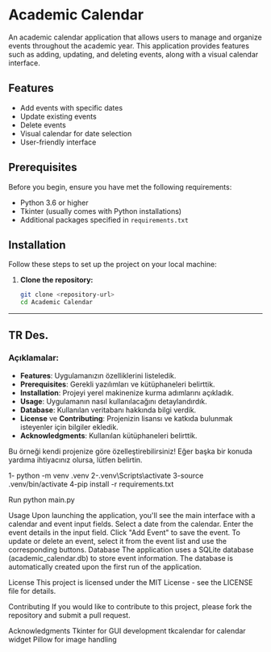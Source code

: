 # Academic Calendar

An academic calendar application that allows users to manage and organize events throughout the academic year. This application provides features such as adding, updating, and deleting events, along with a visual calendar interface.

## Features

- Add events with specific dates
- Update existing events
- Delete events
- Visual calendar for date selection
- User-friendly interface

## Prerequisites

Before you begin, ensure you have met the following requirements:

- Python 3.6 or higher
- Tkinter (usually comes with Python installations)
- Additional packages specified in `requirements.txt`

## Installation

Follow these steps to set up the project on your local machine:

1. **Clone the repository:**

   ```bash
   git clone <repository-url>
   cd Academic Calendar

----------
TR Des.
-----------
### Açıklamalar:
- **Features**: Uygulamanızın özelliklerini listeledik.
- **Prerequisites**: Gerekli yazılımları ve kütüphaneleri belirttik.
- **Installation**: Projeyi yerel makinenize kurma adımlarını açıkladık.
- **Usage**: Uygulamanın nasıl kullanılacağını detaylandırdık.
- **Database**: Kullanılan veritabanı hakkında bilgi verdik.
- **License** ve **Contributing**: Projenizin lisansı ve katkıda bulunmak isteyenler için bilgiler ekledik.
- **Acknowledgments**: Kullanılan kütüphaneleri belirttik.

Bu örneği kendi projenize göre özelleştirebilirsiniz! Eğer başka bir konuda yardıma ihtiyacınız olursa, lütfen belirtin.


1- python -m venv .venv
2-.venv\Scripts\activate
3-source .venv/bin/activate
4-pip install -r requirements.txt

 Run python main.py


Usage
Upon launching the application, you'll see the main interface with a calendar and event input fields.
Select a date from the calendar.
Enter the event details in the input field.
Click "Add Event" to save the event.
To update or delete an event, select it from the event list and use the corresponding buttons.
Database
The application uses a SQLite database (academic_calendar.db) to store event information. The database is automatically created upon the first run of the application.

License
This project is licensed under the MIT License - see the LICENSE file for details.

Contributing
If you would like to contribute to this project, please fork the repository and submit a pull request.

Acknowledgments
Tkinter for GUI development
tkcalendar for calendar widget
Pillow for image handling